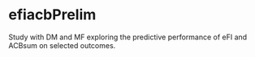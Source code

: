 # efiacbPrelim
Study with DM and MF exploring the predictive performance of eFI and ACBsum on selected outcomes.
